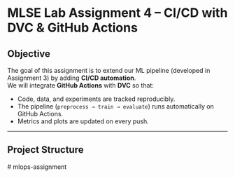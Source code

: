 # MLSE Lab Assignment 4 – CI/CD with DVC & GitHub Actions  

## Objective
The goal of this assignment is to extend our ML pipeline (developed in Assignment 3) by adding **CI/CD automation**.  
We will integrate **GitHub Actions** with **DVC** so that:  
- Code, data, and experiments are tracked reproducibly.  
- The pipeline (`preprocess → train → evaluate`) runs automatically on GitHub Actions.  
- Metrics and plots are updated on every push.  

---

## Project Structure
#   m l o p s - a s s i g n m e n t  
 